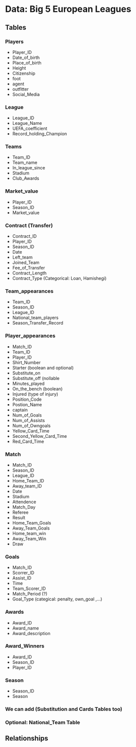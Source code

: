 # Data: Big 5 European Leagues

## Tables

### Players

- Player_ID
- Date_of_birth
- Place_of_birth
- Height
- Citizenship
- foot
- agent
- outfitter
- Social_Media

### League

- League_ID
- League_Name
- UEFA_coefficient
- Record_holding_Champion

### Teams

- Team_ID
- Team_name
- In_league_since
- Stadium
- Club_Awards

### Market_value

- Player_ID
- Season_ID
- Market_value

### Contract (Transfer)

- Contract_ID
- Player_ID
- Season_ID
- Date
- Left_team
- Joined_Team
- Fee_of_Transfer
- Contract_Length
- Contract_Type (Categorical: Loan, Hamishegi)

### Team_appearances

- Team_ID
- Season_ID
- League_ID
- National_team_players
- Season_Transfer_Record

### Player_appearances

- Match_ID
- Team_ID
- Player_ID
- Shirt_Number
- Starter (boolean and optional)
- Substitute_on
- Substitute_off (nollable
- Minutes_played
- On_the_bench (boolean)
- Injured (type of injury)
- Position_Code
- Postion_Name
- captain
- Num_of_Goals
- Num_of_Assists
- Num_of_Owngoals
- Yellow_Card_Time
- Second_Yellow_Card_Time
- Red_Card_Time

### Match

- Match_ID
- Season_ID
- League_ID
- Home_Team_ID
- Away_team_ID
- Date
- Stadium
- Attendence
- Match_Day
- Referee
- Result
- Home_Team_Goals
- Away_Team_Goals
- Home_team_win
- Away_Team_Win
- Draw

### Goals

- Match_ID
- Scorrer_ID
- Assist_ID
- Time
- Team_Scorer_ID
- Match_Period (?)
- Goal_Type (categical: penalty, own_goal ,...)

### Awards

- Award_ID
- Award_name
- Award_description

### Award_Winners

- Award_ID
- Season_ID
- Player_ID

### Season

- Season_ID
- Season

### We can add (Substitution and Cards Tables too)

### Optional: National_Team Table

## Relationships

